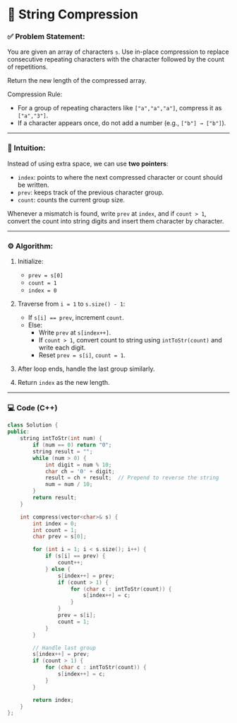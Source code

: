 # 🧵 String Compression

### ✅ Problem Statement:
You are given an array of characters `s`. Use in-place compression to replace consecutive repeating characters with the character followed by the count of repetitions.

Return the new length of the compressed array.

Compression Rule:
- For a group of repeating characters like `["a","a","a"]`, compress it as `["a","3"]`.
- If a character appears once, do not add a number (e.g., `["b"] → ["b"]`).

---

### 🧠 Intuition:

Instead of using extra space, we can use **two pointers**:

- `index`: points to where the next compressed character or count should be written.
- `prev`: keeps track of the previous character group.
- `count`: counts the current group size.

Whenever a mismatch is found, write `prev` at `index`, and if `count > 1`, convert the count into string digits and insert them character by character.

---

### ⚙️ Algorithm:

1. Initialize:
   - `prev = s[0]`
   - `count = 1`
   - `index = 0`

2. Traverse from `i = 1` to `s.size() - 1`:
   - If `s[i] == prev`, increment `count`.
   - Else:
     - Write `prev` at `s[index++]`.
     - If `count > 1`, convert count to string using `intToStr(count)` and write each digit.
     - Reset `prev = s[i]`, `count = 1`.

3. After loop ends, handle the last group similarly.

4. Return `index` as the new length.

---

### 💻 Code (C++)

```cpp
class Solution {
public:
    string intToStr(int num) {
        if (num == 0) return "0";
        string result = "";
        while (num > 0) {
            int digit = num % 10;
            char ch = '0' + digit;
            result = ch + result;  // Prepend to reverse the string
            num = num / 10;
        }
        return result;
    }

    int compress(vector<char>& s) {
        int index = 0;
        int count = 1;
        char prev = s[0];

        for (int i = 1; i < s.size(); i++) {
            if (s[i] == prev) {
                count++;
            } else {
                s[index++] = prev;
                if (count > 1) {
                    for (char c : intToStr(count)) {
                        s[index++] = c;
                    }
                }
                prev = s[i];
                count = 1;
            }
        }

        // Handle last group
        s[index++] = prev;
        if (count > 1) {
            for (char c : intToStr(count)) {
                s[index++] = c;
            }
        }

        return index;
    }
};

